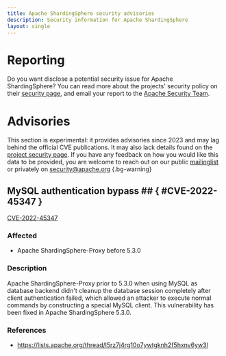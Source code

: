 ```yaml
---
title: Apache ShardingSphere security advisories
description: Security information for Apache ShardingSphere
layout: single
---
```


# Reporting

Do you want disclose a potential security issue for Apache ShardingSphere? You can read more about the projects' security policy on their [security page](https://shardingsphere.apache.org/community/en/security/), and email your report to the  [Apache Security Team](mailto:security@apache.org).

# Advisories

This section is experimental: it provides advisories since 2023 and may lag behind the official CVE publications. It may also lack details found on the [project security page](https://shardingsphere.apache.org/community/en/security/). If you have any feedback on how you would like this data to be provided, you are welcome to reach out on our public [mailinglist](/mailinglist) or privately on [security@apache.org](mailto:security@apache.org)
{.bg-warning}

## MySQL authentication bypass ## { #CVE-2022-45347 }

[CVE-2022-45347](./CVE-2022-45347.cve.json)

### Affected

* Apache ShardingSphere-Proxy before 5.3.0


### Description

Apache ShardingSphere-Proxy prior to 5.3.0 when using MySQL as database backend didn't cleanup the database session completely after client authentication failed, which allowed an attacker to execute normal commands by constructing a special MySQL client. This vulnerability has been fixed in Apache ShardingSphere 5.3.0.

### References
* https://lists.apache.org/thread/l5rz7j4rg10o7ywtgknh2f5hxnv6yw3l
